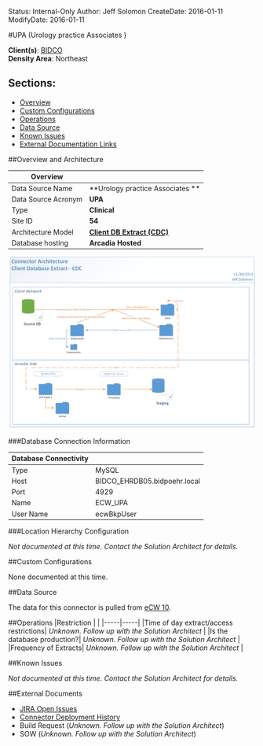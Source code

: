 Status: Internal-Only
Author: Jeff Solomon
CreateDate: 2016-01-11
ModifyDate: 2016-01-11


#UPA (Urology practice Associates )

**Client(s)**: [BIDCO](../BIDCO.md)  
**Density Area**: Northeast   

## Sections:
* [Overview](#overview-and-architecture)
* [Custom Configurations](#custom-configurations)
* [Operations](#operations)
* [Data Source](#data-source)
* [Known Issues](#known-issues)
* [External Documentation Links](#external-documents)

##Overview and Architecture

| Overview ||
|-----|-----|
| Data Source Name| **Urology practice Associates ** |
| Data Source Acronym| **UPA** |
| Type | **Clinical** |
| Site ID | **54** |
| Architecture Model | [**Client DB Extract (CDC)**](../../Tech_Delivery/Standard-Implementations/Client-DB-Extract-CDC.md)|
| Database hosting | **Arcadia Hosted** |


<a href="../../../img/Connector-Client-DB-Extract-CDC.png">![](../../img/Connector-Client-DB-Extract-CDC.png)</a>

###Database Connection Information  

|Database Connectivity||
|-----|-----|
|Type|MySQL|
|Host|BIDCO_EHRDB05.bidpoehr.local|
|Port|4929|
|Name|ECW_UPA|
|User Name|ecwBkpUser|  


###Location Hierarchy Configuration

*Not documented at this time. Contact the Solution Architect for details.*

##Custom Configurations

None documented at this time. 

##Data Source

The data for this connector is pulled from [eCW 10](../../Tech_Delivery/EHR-Documentation/eCW.md).

##Operations
|Restriction | |
|-----|-----|
|Time of day extract/access restrictions| *Unknown. Follow up with the Solution Architect* |
|Is the database production?| *Unknown. Follow up with the Solution Architect*  |
|Frequency of Extracts| *Unknown. Follow up with the Solution Architect*  |

##Known Issues

*Not documented at this time. Contact the Solution Architect for details.*

##External Documents
- [JIRA Open Issues](https://jira.arcadiasolutions.com/issues/?jql=(labels%20%3D%20UPA%20or%20%22Data%20Source%20Acronym%22%20~%20UPA)%20and%20status%20!%3D%20Closed)
- [Connector Deployment History](https://github.com/arcadia/qdw/wiki/connector-version)
- Build Request (*Unknown. Follow up with the Solution Architect*)
- SOW (*Unknown. Follow up with the Solution Architect*)